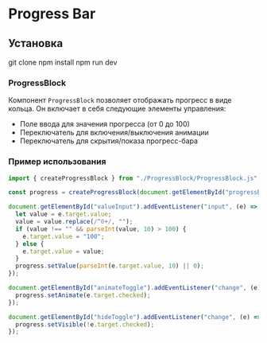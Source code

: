 # Progress Bar

## Установка
git clone 
npm install
npm run dev

### ProgressBlock

Компонент `ProgressBlock` позволяет отображать прогресс в виде кольца. Он включает в себя следующие элементы управления:

- Поле ввода для значения прогресса (от 0 до 100)
- Переключатель для включения/выключения анимации
- Переключатель для скрытия/показа прогресс-бара

### Пример использования

```javascript
import { createProgressBlock } from "./ProgressBlock/ProgressBlock.js";

const progress = createProgressBlock(document.getElementById("progressBlock"));

document.getElementById("valueInput").addEventListener("input", (e) => {
  let value = e.target.value;
  value = value.replace(/^0+/, "");
  if (value !== "" && parseInt(value, 10) > 100) {
    e.target.value = "100";
  } else {
    e.target.value = value;
  }
  progress.setValue(parseInt(e.target.value, 10) || 0);
});

document.getElementById("animateToggle").addEventListener("change", (e) => {
  progress.setAnimate(e.target.checked);
});

document.getElementById("hideToggle").addEventListener("change", (e) => {
  progress.setVisible(!e.target.checked);
});
